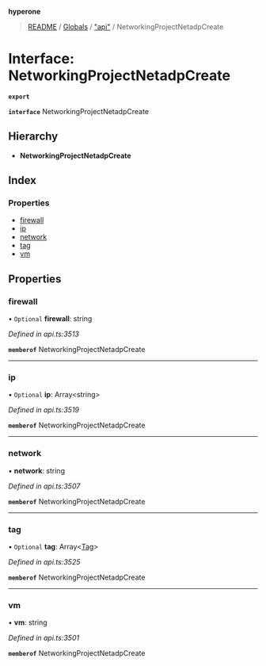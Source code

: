 **hyperone**

> [README](../README.md) / [Globals](../globals.md) / ["api"](../modules/_api_.md) / NetworkingProjectNetadpCreate

# Interface: NetworkingProjectNetadpCreate

**`export`** 

**`interface`** NetworkingProjectNetadpCreate

## Hierarchy

* **NetworkingProjectNetadpCreate**

## Index

### Properties

* [firewall](_api_.networkingprojectnetadpcreate.md#firewall)
* [ip](_api_.networkingprojectnetadpcreate.md#ip)
* [network](_api_.networkingprojectnetadpcreate.md#network)
* [tag](_api_.networkingprojectnetadpcreate.md#tag)
* [vm](_api_.networkingprojectnetadpcreate.md#vm)

## Properties

### firewall

• `Optional` **firewall**: string

*Defined in api.ts:3513*

**`memberof`** NetworkingProjectNetadpCreate

___

### ip

• `Optional` **ip**: Array\<string>

*Defined in api.ts:3519*

**`memberof`** NetworkingProjectNetadpCreate

___

### network

•  **network**: string

*Defined in api.ts:3507*

**`memberof`** NetworkingProjectNetadpCreate

___

### tag

• `Optional` **tag**: Array\<[Tag](_api_.tag.md)>

*Defined in api.ts:3525*

**`memberof`** NetworkingProjectNetadpCreate

___

### vm

•  **vm**: string

*Defined in api.ts:3501*

**`memberof`** NetworkingProjectNetadpCreate
